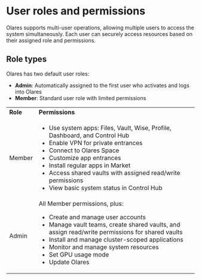 # User roles and permissions

Olares supports multi-user operations, allowing multiple users to access the system simultaneously. Each user can securely access resources based on their assigned role and permissions.

## Role types
Olares has two default user roles:
- **Admin**: Automatically assigned to the first user who activates and logs into Olares
- **Member**: Standard user role with limited permissions

<table>
    <tr>
        <td><b>Role</b></td>
        <td><b>Permissions</b></td>
    </tr>
    <tr>
        <td>Member</td>
        <td>
            <ul>
                <li>Use system apps: Files, Vault, Wise, Profile, Dashboard, and Control Hub</li>
                <li>Enable VPN for private entrances</li>
                <li>Connect to Olares Space</li>
                <li>Customize app entrances</li>
                <li>Install regular apps in Market</li>
                <li>Access shared vaults with assigned read/write permissions</li>
                <li>View basic system status in Control Hub</li>
            </ul>
        </td>
    </tr>
    <tr>
        <td>Admin</td>
        <td>
        All Member permissions, plus:
            <ul>
                <li>Create and manage user accounts</li>
                <li>Manage vault teams, create shared vaults, and assign read/write permissions for shared vaults</li>
                <li>Install and manage cluster-scoped applications</li>
                <li>Monitor and manage system resources</li>
                <li>Set GPU usage mode</li>
                <li>Update Olares</li>
            </ul>
        </td>
    </tr>
</table>
